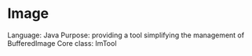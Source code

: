 # Image

Language: Java
Purpose: providing a tool simplifying the management of BufferedImage
Core class: ImTool

